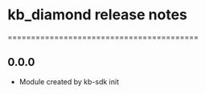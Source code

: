 # kb_diamond release notes
=========================================

0.0.0
-----
* Module created by kb-sdk init
